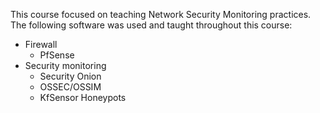 
This course focused on teaching Network Security Monitoring practices.
The following software was used and taught throughout this course:
* Firewall
    * PfSense
* Security monitoring
    * Security Onion
    * OSSEC/OSSIM
    * KfSensor Honeypots
    
